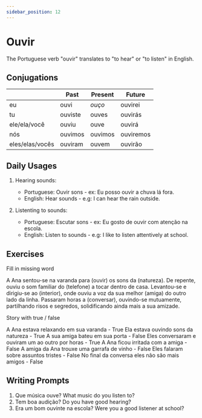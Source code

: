 ```yaml
---
sidebar_position: 12
---
```


# Ouvir

The Portuguese verb "ouvir" translates to "to hear" or "to listen" in English.

## Conjugations

|                 | Past    | Present | Future    |
| --------------- | ------- | ------- | --------- |
| eu              | ouvi    | _ouço_  | ouvirei   |
| tu              | ouviste | ouves   | ouvirás   |
| ele/ela/você    | ouviu   | ouve    | ouvirá    |
| nós             | ouvimos | ouvimos | ouviremos |
| eles/elas/vocês | ouviram | ouvem   | ouvirão   |

## Daily Usages

1. Hearing sounds:

   - Portuguese: Ouvir sons - ex: Eu posso ouvir a chuva lá fora.
   - English: Hear sounds - e.g: I can hear the rain outside.

2. Listenting to sounds:

   - Portuguese: Escutar sons - ex: Eu gosto de ouvir com atenção na escola.
   - English: Listen to sounds - e.g: I like to listen attentively at school.

## Exercises

Fill in missing word

A Ana sentou-se na varanda para (ouvir) os sons da (natureza). De repente, ouviu o som familiar do (telefone) a tocar dentro de casa. Levantou-se e dirigiu-se ao (interior), onde ouviu a voz da sua melhor (amiga) do outro lado da linha. Passaram horas a (conversar), ouvindo-se mutuamente, partilhando risos e segredos, solidificando ainda mais a sua amizade.

Story with true / false

A Ana estava relaxando em sua varanda - True
Ela estava ouvindo sons da natureza - True
A sua amiga bateu em sua porta - False
Eles conversaram e ouviram um ao outro por horas - True
A Ana ficou irritada com a amiga - False
A amiga da Ana trouxe uma garrafa de vinho - False
Eles falaram sobre assuntos tristes - False
No final da conversa eles não são mais amigos - False

## Writing Prompts

1. Que música ouve? What music do you listen to?
2. Tem boa audição? Do you have good hearing?
3. Era um bom ouvinte na escola? Were you a good listener at school?
